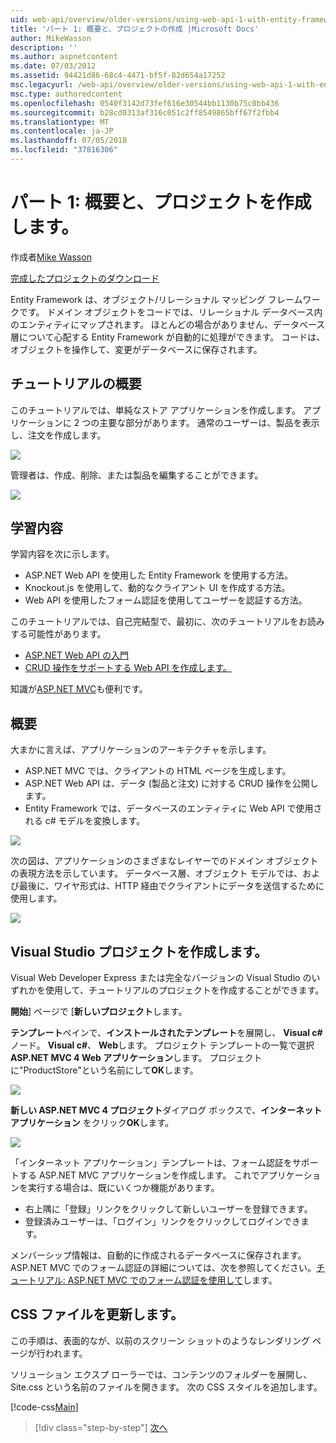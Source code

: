 ```yaml
---
uid: web-api/overview/older-versions/using-web-api-1-with-entity-framework-5/using-web-api-with-entity-framework-part-1
title: 'パート 1: 概要と、プロジェクトの作成 |Microsoft Docs'
author: MikeWasson
description: ''
ms.author: aspnetcontent
ms.date: 07/03/2012
ms.assetid: 94421d86-68c4-4471-bf5f-82d654a17252
msc.legacyurl: /web-api/overview/older-versions/using-web-api-1-with-entity-framework-5/using-web-api-with-entity-framework-part-1
msc.type: authoredcontent
ms.openlocfilehash: 0540f3142d73fef616e30544bb1130b75c0bb436
ms.sourcegitcommit: b28cd0313af316c051c2ff8549865bff67f2fbb4
ms.translationtype: MT
ms.contentlocale: ja-JP
ms.lasthandoff: 07/05/2018
ms.locfileid: "37816306"
---
```

<a name="part-1-overview-and-creating-the-project"></a>パート 1: 概要と、プロジェクトを作成します。
====================
作成者[Mike Wasson](https://github.com/MikeWasson)

[完成したプロジェクトのダウンロード](http://code.msdn.microsoft.com/ASP-NET-Web-API-with-afa30545)

Entity Framework は、オブジェクト/リレーショナル マッピング フレームワークです。 ドメイン オブジェクトをコードでは、リレーショナル データベース内のエンティティにマップされます。 ほとんどの場合がありません、データベース層について心配する Entity Framework が自動的に処理ができます。 コードは、オブジェクトを操作して、変更がデータベースに保存されます。

## <a name="about-the-tutorial"></a>チュートリアルの概要

このチュートリアルでは、単純なストア アプリケーションを作成します。 アプリケーションに 2 つの主要な部分があります。 通常のユーザーは、製品を表示し、注文を作成します。

![](using-web-api-with-entity-framework-part-1/_static/image1.png)

管理者は、作成、削除、または製品を編集することができます。

![](using-web-api-with-entity-framework-part-1/_static/image2.png)

## <a name="skills-youll-learn"></a>学習内容

学習内容を次に示します。

- ASP.NET Web API を使用した Entity Framework を使用する方法。
- Knockout.js を使用して、動的なクライアント UI を作成する方法。
- Web API を使用したフォーム認証を使用してユーザーを認証する方法。

このチュートリアルでは、自己完結型で、最初に、次のチュートリアルをお読みする可能性があります。

- [ASP.NET Web API の入門](../../getting-started-with-aspnet-web-api/tutorial-your-first-web-api.md)
- [CRUD 操作をサポートする Web API を作成します。](../creating-a-web-api-that-supports-crud-operations.md)

知識が[ASP.NET MVC](../../../../mvc/index.md)も便利です。

## <a name="overview"></a>概要

大まかに言えば、アプリケーションのアーキテクチャを示します。

- ASP.NET MVC では、クライアントの HTML ページを生成します。
- ASP.NET Web API は、データ (製品と注文) に対する CRUD 操作を公開します。
- Entity Framework では、データベースのエンティティに Web API で使用される c# モデルを変換します。

![](using-web-api-with-entity-framework-part-1/_static/image3.png)

次の図は、アプリケーションのさまざまなレイヤーでのドメイン オブジェクトの表現方法を示しています。 データベース層、オブジェクト モデルでは、および最後に、ワイヤ形式は、HTTP 経由でクライアントにデータを送信するために使用します。

![](using-web-api-with-entity-framework-part-1/_static/image4.png)

## <a name="create-the-visual-studio-project"></a>Visual Studio プロジェクトを作成します。

Visual Web Developer Express または完全なバージョンの Visual Studio のいずれかを使用して、チュートリアルのプロジェクトを作成することができます。

**開始**] ページで [**新しいプロジェクト**します。

**テンプレート**ペインで、**インストールされたテンプレート**を展開し、 **Visual c#** ノード。 **Visual c#**、 **Web**します。 プロジェクト テンプレートの一覧で選択**ASP.NET MVC 4 Web アプリケーション**します。 プロジェクトに"ProductStore"という名前にして**OK**します。

![](using-web-api-with-entity-framework-part-1/_static/image5.png)

**新しい ASP.NET MVC 4 プロジェクト**ダイアログ ボックスで、**インターネット アプリケーション** をクリック**OK**します。

![](using-web-api-with-entity-framework-part-1/_static/image6.png)

「インターネット アプリケーション」テンプレートは、フォーム認証をサポートする ASP.NET MVC アプリケーションを作成します。 これでアプリケーションを実行する場合は、既にいくつか機能があります。

- 右上隅に「登録」リンクをクリックして新しいユーザーを登録できます。
- 登録済みユーザーは、「ログイン」リンクをクリックしてログインできます。

メンバーシップ情報は、自動的に作成されるデータベースに保存されます。 ASP.NET MVC でのフォーム認証の詳細については、次を参照してください。[チュートリアル: ASP.NET MVC でのフォーム認証を使用して](https://msdn.microsoft.com/library/ff398049(VS.98).aspx)します。

## <a name="update-the-css-file"></a>CSS ファイルを更新します。

この手順は、表面的なが、以前のスクリーン ショットのようなレンダリング ページが行われます。

ソリューション エクスプ ローラーでは、コンテンツのフォルダーを展開し、Site.css という名前のファイルを開きます。 次の CSS スタイルを追加します。

[!code-css[Main](using-web-api-with-entity-framework-part-1/samples/sample1.css)]

> [!div class="step-by-step"]
> [次へ](using-web-api-with-entity-framework-part-2.md)
